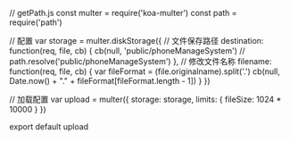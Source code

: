 <!-- koa文档 -->
// getPath.js
const multer = require('koa-multer')
const path = require('path')

// 配置
var storage = multer.diskStorage({
  // 文件保存路径
  destination: function(req, file, cb) {
    cb(null, 'public/phoneManageSystem')
    // path.resolve('public/phoneManageSystem')
  },
  // 修改文件名称
  filename: function(req, file, cb) {
    var fileFormat = (file.originalname).split('.')
    cb(null, Date.now() + "." + fileFormat[fileFormat.length - 1])
  }
})

// 加载配置
var upload = multer({
  storage: storage,
  limits: { fileSize: 1024 * 10000 }
})

export default upload

<!--/***
 * 具体显示链接地址：https://blog.csdn.net/qq_30868289/article/details/83586291
 * koa-multer中间件
 * 利用中间件Multer实现上传功能，链接地址：https://blog.csdn.net/charlene0824/article/details/51154306
 * nodejs - multer模块教程,使用multer进行附件上传，链接地址：链接地址：https://blog.csdn.net/charlene0824/article/details/51154306
 */-->
